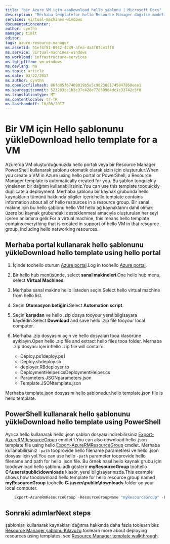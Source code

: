 ```yaml
---
title: "bir Azure VM için aaaDownload hello şablonu | Microsoft Docs"
description: "Merhaba templatefor hello Resource Manager dağıtım modeli dağıtımlarda otomatikleştirmede VM toohelp indirin"
services: virtual-machines-windows
documentationcenter: 
author: cynthn
manager: timlt
editor: 
tags: azure-resource-manager
ms.assetid: 51ef4f51-0942-4249-afea-4a3f87ce1ff8
ms.service: virtual-machines-windows
ms.workload: infrastructure-services
ms.tgt_pltfrm: vm-windows
ms.devlang: na
ms.topic: article
ms.date: 03/22/2017
ms.author: cynthn
ms.openlocfilehash: 86fd05f67409019b5e5c9023881745047860eee1
ms.sourcegitcommit: 523283cc1b3c37c428e77850964dc1c33742c5f0
ms.translationtype: MT
ms.contentlocale: tr-TR
ms.lasthandoff: 10/06/2017
---
```

# <a name="download-hello-template-for-a-vm"></a><span data-ttu-id="d3f4b-103">Bir VM için Hello şablonunu yükle</span><span class="sxs-lookup"><span data-stu-id="d3f4b-103">Download hello template for a VM</span></span>
<span data-ttu-id="d3f4b-104">Azure'da VM oluşturduğunuzda hello portalı veya bir Resource Manager PowerShell kullanarak şablonu otomatik olarak sizin için oluşturulur.</span><span class="sxs-lookup"><span data-stu-id="d3f4b-104">When you create a VM in Azure using hello portal or PowerShell, a Resource Manager template is automatically created for you.</span></span> <span data-ttu-id="d3f4b-105">Bu şablon tooquickly yinelenen bir dağıtım kullanabilirsiniz.</span><span class="sxs-lookup"><span data-stu-id="d3f4b-105">You can use this template tooquickly duplicate a deployment.</span></span> <span data-ttu-id="d3f4b-106">Merhaba şablonu bir kaynak grubunda hello kaynakların tümünü hakkında bilgiler içerir.</span><span class="sxs-lookup"><span data-stu-id="d3f4b-106">hello template contains information about all of hello resources in a resource group.</span></span> <span data-ttu-id="d3f4b-107">Bir sanal makine için bu hello şablonu hello VM hello ağ kaynaklarını dahil olmak üzere bu kaynak grubundaki desteklenmesi amacıyla oluşturulan her şeyi içeren anlamına gelir.</span><span class="sxs-lookup"><span data-stu-id="d3f4b-107">For a virtual machine, this means hello template contains everything that is created in support of hello VM in that resource group, including hello networking resources.</span></span>

## <a name="download-hello-template-using-hello-portal"></a><span data-ttu-id="d3f4b-108">Merhaba portal kullanarak hello şablonunu yükle</span><span class="sxs-lookup"><span data-stu-id="d3f4b-108">Download hello template using hello portal</span></span>
1. <span data-ttu-id="d3f4b-109">İçinde toohello oturum [Azure portal](https://portal.azure.com/).</span><span class="sxs-lookup"><span data-stu-id="d3f4b-109">Log in toohello [Azure portal](https://portal.azure.com/).</span></span>
2. <span data-ttu-id="d3f4b-110">Bir hello hub menüsünde, select **sanal makineleri**.</span><span class="sxs-lookup"><span data-stu-id="d3f4b-110">One hello hub menu, select **Virtual Machines**.</span></span>
3. <span data-ttu-id="d3f4b-111">Merhaba sanal makine hello listeden seçin.</span><span class="sxs-lookup"><span data-stu-id="d3f4b-111">Select hello virtual machine from hello list.</span></span>
4. <span data-ttu-id="d3f4b-112">Seçin **Otomasyon betiğini**.</span><span class="sxs-lookup"><span data-stu-id="d3f4b-112">Select **Automation script**.</span></span>
5. <span data-ttu-id="d3f4b-113">Seçin **karşıdan** ve hello .zip dosya tooyour yerel bilgisayara kaydedin.</span><span class="sxs-lookup"><span data-stu-id="d3f4b-113">Select **Download** and save hello .zip file tooyour local computer.</span></span>
6. <span data-ttu-id="d3f4b-114">Merhaba .zip dosyasını açın ve hello dosyaları tooa klasörüne ayıklayın.</span><span class="sxs-lookup"><span data-stu-id="d3f4b-114">Open hello .zip file and extract hello files tooa folder.</span></span> <span data-ttu-id="d3f4b-115">Merhaba .zip dosyası içerir:</span><span class="sxs-lookup"><span data-stu-id="d3f4b-115">hello .zip file will contain:</span></span>
   
   * <span data-ttu-id="d3f4b-116">Deploy.ps1</span><span class="sxs-lookup"><span data-stu-id="d3f4b-116">deploy.ps1</span></span>
   * <span data-ttu-id="d3f4b-117">Deploy.sh</span><span class="sxs-lookup"><span data-stu-id="d3f4b-117">deploy.sh</span></span> 
   * <span data-ttu-id="d3f4b-118">deployer.RB</span><span class="sxs-lookup"><span data-stu-id="d3f4b-118">deployer.rb</span></span>
   * <span data-ttu-id="d3f4b-119">DeploymentHelper.cs</span><span class="sxs-lookup"><span data-stu-id="d3f4b-119">DeploymentHelper.cs</span></span>
   * <span data-ttu-id="d3f4b-120">Parameters.JSON</span><span class="sxs-lookup"><span data-stu-id="d3f4b-120">parameters.json</span></span>
   * <span data-ttu-id="d3f4b-121">Template.JSON</span><span class="sxs-lookup"><span data-stu-id="d3f4b-121">template.json</span></span>

<span data-ttu-id="d3f4b-122">Merhaba template.json dosyasını hello şablonudur.</span><span class="sxs-lookup"><span data-stu-id="d3f4b-122">hello template.json file is hello template.</span></span>

## <a name="download-hello-template-using-powershell"></a><span data-ttu-id="d3f4b-123">PowerShell kullanarak hello şablonunu yükle</span><span class="sxs-lookup"><span data-stu-id="d3f4b-123">Download hello template using PowerShell</span></span>
<span data-ttu-id="d3f4b-124">Ayrıca hello kullanarak hello .json şablon dosyası indirebilirsiniz [Export-AzureRMResourceGroup](https://msdn.microsoft.com/library/mt715427.aspx) cmdlet'i.</span><span class="sxs-lookup"><span data-stu-id="d3f4b-124">You can also download hello .json template file using hello [Export-AzureRMResourceGroup](https://msdn.microsoft.com/library/mt715427.aspx) cmdlet.</span></span> <span data-ttu-id="d3f4b-125">Merhaba kullanabilirsiniz `-path` tooprovide hello filename parametresi ve hello .json dosyası için yol.</span><span class="sxs-lookup"><span data-stu-id="d3f4b-125">You can use hello `-path` parameter tooprovide hello filename and path for hello .json file.</span></span> <span data-ttu-id="d3f4b-126">Bu örnek nasıl hello kaynak grubu için toodownload hello şablonu adlı gösterir **myResourceGroup** toohello **C:\users\public\downloads** klasör, yerel bilgisayarınızda.</span><span class="sxs-lookup"><span data-stu-id="d3f4b-126">This example shows how toodownload hello template for hello resource group named **myResourceGroup** toohello **C:\users\public\downloads** folder on your local computer.</span></span>

```powershell
    Export-AzureRmResourceGroup -ResourceGroupName "myResourceGroup" -Path "C:\users\public\downloads"
```

## <a name="next-steps"></a><span data-ttu-id="d3f4b-127">Sonraki adımlar</span><span class="sxs-lookup"><span data-stu-id="d3f4b-127">Next steps</span></span>
<span data-ttu-id="d3f4b-128">şablonları kullanarak kaynakları dağıtma hakkında daha fazla toolearn bkz [Resource Manager şablonu Kılavuzu](../../azure-resource-manager/resource-manager-template-walkthrough.md).</span><span class="sxs-lookup"><span data-stu-id="d3f4b-128">toolearn more about deploying resources using templates, see [Resource Manager template walkthrough](../../azure-resource-manager/resource-manager-template-walkthrough.md).</span></span>

